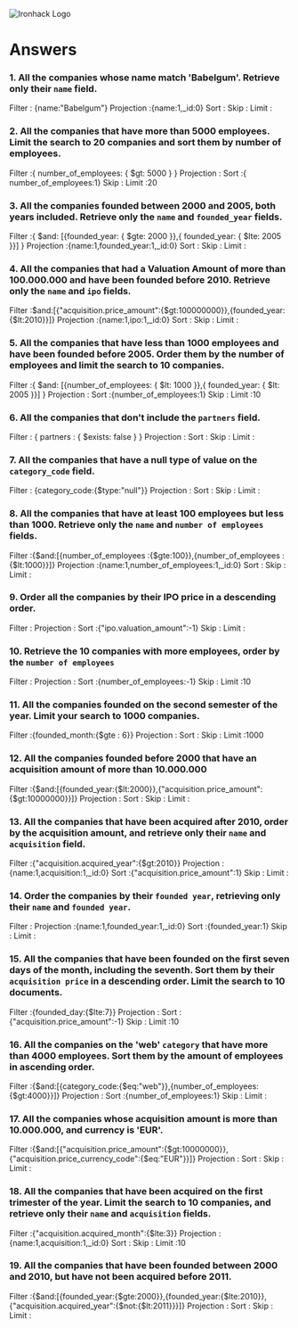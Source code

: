 ![Ironhack Logo](https://i.imgur.com/1QgrNNw.png)

# Answers

### 1. All the companies whose name match 'Babelgum'. Retrieve only their `name` field.

Filter : {name:"Babelgum"}
Projection :{name:1,\_id:0}
Sort :
Skip :
Limit :

### 2. All the companies that have more than 5000 employees. Limit the search to 20 companies and sort them by **number of employees**.

Filter :{ number_of_employees: { \$gt: 5000 } }
Projection :
Sort :{ number_of_employees:1}
Skip :
Limit :20

### 3. All the companies founded between 2000 and 2005, both years included. Retrieve only the `name` and `founded_year` fields.

Filter :{ $and: [{founded_year: { $gte: 2000 }},{ founded_year: { \$lte: 2005 }}] }
Projection :{name:1,founded_year:1,\_id:0}
Sort :
Skip :
Limit :

### 4. All the companies that had a Valuation Amount of more than 100.000.000 and have been founded before 2010. Retrieve only the `name` and `ipo` fields.

Filter :$and:[{"acquisition.price_amount":{$gt:100000000}},{founded_year:{\$lt:2010}}]}
Projection :{name:1,ipo:1,\_id:0}
Sort :
Skip :
Limit :

### 5. All the companies that have less than 1000 employees and have been founded before 2005. Order them by the number of employees and limit the search to 10 companies.

Filter :{ $and: [{number_of_employees: { $lt: 1000 }},{ founded_year: { \$lt: 2005 }}] }
Projection :
Sort :{number_of_employees:1}
Skip :
Limit :10

### 6. All the companies that don't include the `partners` field.

Filter : { partners : { \$exists: false } }
Projection :
Sort :
Skip :
Limit :

### 7. All the companies that have a null type of value on the `category_code` field.

Filter : {category_code:{\$type:"null"}}
Projection :
Sort :
Skip :
Limit :

### 8. All the companies that have at least 100 employees but less than 1000. Retrieve only the `name` and `number of employees` fields.

Filter :{$and:[{number_of_employees :{$gte:100}},{number_of_employees :{\$lt:1000}}]}
Projection :{name:1,number_of_employees:1,\_id:0}
Sort :
Skip :
Limit :

### 9. Order all the companies by their IPO price in a descending order.

Filter :
Projection :
Sort :{"ipo.valuation_amount":-1}
Skip :
Limit :

### 10. Retrieve the 10 companies with more employees, order by the `number of employees`

Filter :
Projection :
Sort :{number_of_employees:-1}
Skip :
Limit :10

### 11. All the companies founded on the second semester of the year. Limit your search to 1000 companies.

Filter :{founded_month:{\$gte : 6}}
Projection :
Sort :
Skip :
Limit :1000

### 12. All the companies founded before 2000 that have an acquisition amount of more than 10.000.000

Filter :{$and:[{founded_year:{$lt:2000}},{"acquisition.price_amount":{\$gt:10000000}}]}
Projection :
Sort :
Skip :
Limit :

### 13. All the companies that have been acquired after 2010, order by the acquisition amount, and retrieve only their `name` and `acquisition` field.

Filter :{"acquisition.acquired_year":{\$gt:2010}}
Projection :{name:1,acquisition:1,\_id:0}
Sort :{"acquisition.price_amount":1}
Skip :
Limit :

### 14. Order the companies by their `founded year`, retrieving only their `name` and `founded year`.

Filter :
Projection :{name:1,founded_year:1,\_id:0}
Sort :{founded_year:1}
Skip :
Limit :

### 15. All the companies that have been founded on the first seven days of the month, including the seventh. Sort them by their `acquisition price` in a descending order. Limit the search to 10 documents.

Filter :{founded_day:{\$lte:7}}
Projection :
Sort :{"acquisition.price_amount":-1}
Skip :
Limit :10

### 16. All the companies on the 'web' `category` that have more than 4000 employees. Sort them by the amount of employees in ascending order.

Filter :{$and:[{category_code:{$eq:"web"}},{number_of_employees:{\$gt:4000}}]}
Projection :
Sort :{number_of_employees:1}
Skip :
Limit :

### 17. All the companies whose acquisition amount is more than 10.000.000, and currency is 'EUR'.

Filter :{$and:[{"acquisition.price_amount":{$gt:10000000}},{"acquisition.price_currency_code":{\$eq:"EUR"}}]}
Projection :
Sort :
Skip :
Limit :

### 18. All the companies that have been acquired on the first trimester of the year. Limit the search to 10 companies, and retrieve only their `name` and `acquisition` fields.

Filter :{"acquisition.acquired_month":{\$lte:3}}
Projection :{name:1,acquisition:1,\_id:0}
Sort :
Skip :
Limit :10

### 19. All the companies that have been founded between 2000 and 2010, but have not been acquired before 2011.

Filter :{$and:[{founded_year:{$gte:2000}},{founded_year:{$lte:2010}},{"acquisition.acquired_year":{$not:{\$lt:2011}}}]}
Projection :
Sort :
Skip :
Limit :
